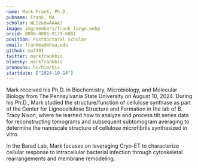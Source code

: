 ```yaml
---
name: Mark Frank, Ph.D.
pubname: Frank, MA
scholar: WLSzodwAAAAJ
image: img/members/frank_large.webp
orcid: 0000-0001-9179-6881
position: Postdoctoral Scholar
email: frankma@ohsu.edu
github: maf491
twitter: markfrankbio
bluesky: markfrankbio
pronouns: he/him/his
startdate: ["2024-10-14"]
---
```

Mark received his Ph.D. in Biochemistry, Microbiology, and Molecular Biology from The Pennsylvania State University on August 10, 2024. During his Ph.D., Mark studied the structure/function of cellulose synthase as part of the Center for Lignocellulose Structure and Formation in the lab of B. Tracy Nixon, where he learned how to analyze and process tilt series data for reconstructing tomograms and subsequent subtomogram averaging to determine the nanoscale structure of cellulose microfibrils synthesized in vitro. 

In the Barad Lab, Mark focuses on leveraging Cryo-ET to characterize cellular response to intracellular bacterial infection through cytoskeletal rearrangements and membrane remodeling. 